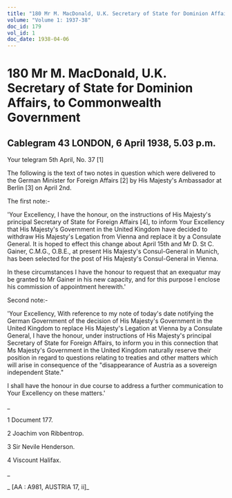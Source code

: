 ```yaml
---
title: "180 Mr M. MacDonald, U.K. Secretary of State for Dominion Affairs, to Commonwealth Government"
volume: "Volume 1: 1937-38"
doc_id: 179
vol_id: 1
doc_date: 1938-04-06
---
```


# 180 Mr M. MacDonald, U.K. Secretary of State for Dominion Affairs, to Commonwealth Government

## Cablegram 43 LONDON, 6 April 1938, 5.03 p.m.

Your telegram 5th April, No. 37 [1]

The following is the text of two notes in question which were delivered to the German Minister for Foreign Affairs [2] by His Majesty's Ambassador at Berlin [3] on April 2nd.

The first note:-

'Your Excellency, I have the honour, on the instructions of His Majesty's principal Secretary of State for Foreign Affairs [4], to inform Your Excellency that His Majesty's Government in the United Kingdom have decided to withdraw His Majesty's Legation from Vienna and replace it by a Consulate General. It is hoped to effect this change about April 15th and Mr D. St C. Gainer, C.M.G., O.B.E., at present His Majesty's Consul-General in Munich, has been selected for the post of His Majesty's Consul-General in Vienna.

In these circumstances I have the honour to request that an exequatur may be granted to Mr Gainer in his new capacity, and for this purpose I enclose his commission of appointment herewith.'

Second note:-

'Your Excellency, With reference to my note of today's date notifying the German Government of the decision of His Majesty's Government in the United Kingdom to replace His Majesty's Legation at Vienna by a Consulate General, I have the honour, under instructions of His Majesty's principal Secretary of State for Foreign Affairs, to inform you in this connection that Ms Majesty's Government in the United Kingdom naturally reserve their position in regard to questions relating to treaties and other matters which will arise in consequence of the "disappearance of Austria as a sovereign independent State."

I shall have the honour in due course to address a further communication to Your Excellency on these matters.'

_

1 Document 177.

2 Joachim von Ribbentrop.

3 Sir Nevile Henderson.

4 Viscount Halifax.

_

_ [AA : A981, AUSTRIA 17, ii]_
